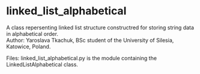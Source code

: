 # linked_list_alphabetical
A class repersenting linked list structure constructred for storing string data in alphabetical order.    
Author: Yaroslava Tkachuk, BSc student of the University of Silesia, Katowice, Poland.

Files:
linked_list_alphabetical.py is the module containing the LinkedListAlphabetical class.
